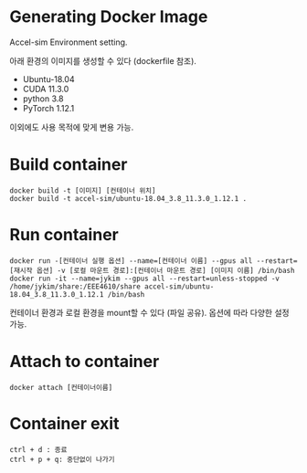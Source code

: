 # Generating Docker Image
Accel-sim Environment setting.

아래 환경의 이미지를 생성할 수 있다 (dockerfile 참조).
- Ubuntu-18.04
- CUDA 11.3.0
- python 3.8
- PyTorch 1.12.1

이외에도 사용 목적에 맞게 변용 가능.

# Build container
```
docker build -t [이미지] [컨테이너 위치]
docker build -t accel-sim/ubuntu-18.04_3.8_11.3.0_1.12.1 .
```

# Run container
```
docker run -[컨테이너 실행 옵션] --name=[컨테이너 이름] --gpus all --restart=[재시작 옵션] -v [로컬 마운트 경로]:[컨테이너 마운트 경로] [이미지 이름] /bin/bash
docker run -it --name=jykim --gpus all --restart=unless-stopped -v /home/jykim/share:/EEE4610/share accel-sim/ubuntu-18.04_3.8_11.3.0_1.12.1 /bin/bash
```
컨테이너 환경과 로컬 환경을 mount할 수 있다 (파일 공유).
옵션에 따라 다양한 설정 가능.

# Attach to container
```
docker attach [컨테이너이름]
```

# Container exit
```
ctrl + d : 종료
ctrl + p + q: 중단없이 나가기
```
